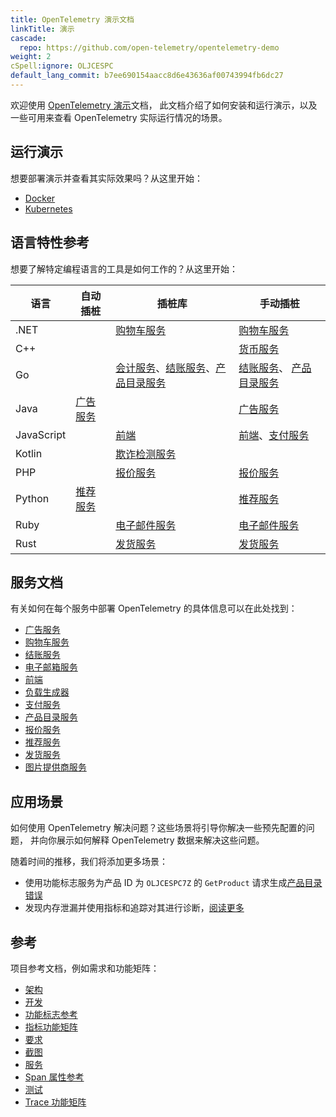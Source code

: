 ```yaml
---
title: OpenTelemetry 演示文档
linkTitle: 演示
cascade:
  repo: https://github.com/open-telemetry/opentelemetry-demo
weight: 2
cSpell:ignore: OLJCESPC
default_lang_commit: b7ee690154aacc8d6e43636af00743994fb6dc27
---
```


欢迎使用 [OpenTelemetry 演示](/ecosystem/demo/)文档，
此文档介绍了如何安装和运行演示，以及一些可用来查看 OpenTelemetry 实际运行情况的场景。

## 运行演示

想要部署演示并查看其实际效果吗？从这里开始：

- [Docker](docker-deployment/)
- [Kubernetes](kubernetes-deployment/)

## 语言特性参考

想要了解特定编程语言的工具是如何工作的？从这里开始：

| 语言       | 自动插桩                             | 插桩库                                                                                                      | 手动插桩                                                                   |
| ---------- | ------------------------------------ | ----------------------------------------------------------------------------------------------------------- | -------------------------------------------------------------------------- |
| .NET       |                                      | [购物车服务](services/cart/)                                                                                | [购物车服务](services/cart/)                                               |
| C++        |                                      |                                                                                                             | [货币服务](services/currency/)                                             |
| Go         |                                      | [会计服务](services/accounting/)、[结账服务](services/checkout/)、[产品目录服务](services/product-catalog/) | [结账服务](services/checkout/)、 [产品目录服务](services/product-catalog/) |
| Java       | [广告服务](services/ad/)             |                                                                                                             | [广告服务](services/ad/)                                                   |
| JavaScript |                                      | [前端](services/frontend/)                                                                                  | [前端](services/frontend/)、[支付服务](services/payment/)                  |
| Kotlin     |                                      | [欺诈检测服务](services/fraud-detection/)                                                                   |                                                                            |
| PHP        |                                      | [报价服务](services/quote/)                                                                                 | [报价服务](services/quote/)                                                |
| Python     | [推荐服务](services/recommendation/) |                                                                                                             | [推荐服务](services/recommendation/)                                       |
| Ruby       |                                      | [电子邮件服务](services/email/)                                                                             | [电子邮件服务](services/email/)                                            |
| Rust       |                                      | [发货服务](services/shipping/)                                                                              | [发货服务](services/shipping/)                                             |

## 服务文档

有关如何在每个服务中部署 OpenTelemetry 的具体信息可以在此处找到：

- [广告服务](services/ad/)
- [购物车服务](services/cart/)
- [结账服务](services/checkout/)
- [电子邮箱服务](services/email/)
- [前端](services/frontend/)
- [负载生成器](services/load-generator/)
- [支付服务](services/payment/)
- [产品目录服务](services/product-catalog/)
- [报价服务](services/quote/)
- [推荐服务](services/recommendation/)
- [发货服务](services/shipping/)
- [图片提供商服务](services/imageprovider/)

## 应用场景

如何使用 OpenTelemetry 解决问题？这些场景将引导你解决一些预先配置的问题，
并向你展示如何解释 OpenTelemetry 数据来解决这些问题。

随着时间的推移，我们将添加更多场景：

- 使用功能标志服务为产品 ID 为 `OLJCESPC7Z` 的 `GetProduct` 请求生成[产品目录错误](feature-flags)
- 发现内存泄漏并使用指标和追踪对其进行诊断，[阅读更多](scenarios/recommendation-cache/)

## 参考

项目参考文档，例如需求和功能矩阵：

- [架构](architecture/)
- [开发](development/)
- [功能标志参考](feature-flags/)
- [指标功能矩阵](telemetry-features/metric-coverage/)
- [要求](./requirements/)
- [截图](screenshots/)
- [服务](services/)
- [Span 属性参考](telemetry-features/manual-span-attributes/)
- [测试](tests/)
- [Trace 功能矩阵](telemetry-features/trace-coverage/)
